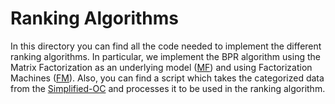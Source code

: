 # Ranking Algorithms

In this directory you can find all the code needed to implement the different ranking algorithms. 
In particular, we implement the BPR algorithm using the Matrix Factorization as an underlying model 
([MF][MF]) and using Factorization Machines ([FM][FM]). Also, you can find a script which takes the 
categorized data from the [Simplified-OC][S-OC] and processes it to be used in the ranking algorithm.

[MF]: https://github.com/alexmartinezmiguel/TFM-Travels-Offers-Classification/tree/main/BPR/Ranking/MF
[FM]: https://github.com/alexmartinezmiguel/TFM-Travels-Offers-Classification/tree/main/BPR/Ranking/FM
[S-OC]: https://github.com/alexmartinezmiguel/TFM-Travels-Offers-Classification/tree/main/BPR/Simplified-OC
